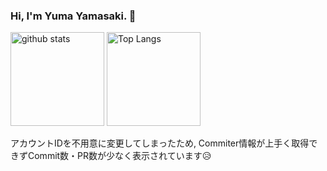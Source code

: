 ### Hi, I'm Yuma Yamasaki. 👋

<p align="left"> 
  <img alt="github stats" height="150px" src="https://github-readme-stats.vercel.app/api?username=onqnu&count_private=true&include_all_commits=true&show_icons=true&theme=dracula" />
  <img alt="Top Langs" height="150px" src="https://github-readme-stats.vercel.app/api/top-langs/?username=onqnu&layout=compact&show_icons=true&theme=onedark&include_all_commits=true&count_private=true" />
</p>


アカウントIDを不用意に変更してしまったため, Commiter情報が上手く取得できずCommit数・PR数が少なく表示されています😥
<!--
**oNqNu/oNqNu** is a ✨ _special_ ✨ repository because its `README.md` (this file) appears on your GitHub profile.

Here are some ideas to get you started:

- 🔭 I’m currently working on ...
- 🌱 I’m currently learning ...
- 👯 I’m looking to collaborate on ...
- 🤔 I’m looking for help with ...
- 💬 Ask me about ...
- 📫 How to reach me: ...
- 😄 Pronouns: ...
- ⚡ Fun fact: ...
-->
